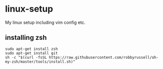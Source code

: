 # linux-setup
My linux setup including vim config etc.

## installing zsh
    sudo apt-get install zsh
    sudo apt-get install git
    sh -c "$(curl -fsSL https://raw.githubusercontent.com/robbyrussell/oh-my-zsh/master/tools/install.sh)"
